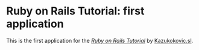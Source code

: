 # Ruby on Rails Tutorial: first application

This is the first application for the
[*Ruby on Rails Tutorial*](http://railstutorial.org/)
by [Kazukokovic.sl](http://163.44.148.101/).
